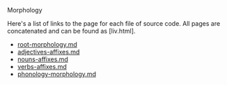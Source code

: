 
Morphology

Here's a list of links to the page for each file of source code. All pages are concatenated and can be found as [liv.html].


* [root-morphology.md](root-morphology.md)
* [adjectives-affixes.md](adjectives-affixes.md)
* [nouns-affixes.md](nouns-affixes.md)
* [verbs-affixes.md](verbs-affixes.md)
* [phonology-morphology.md](phonology-morphology.md)
